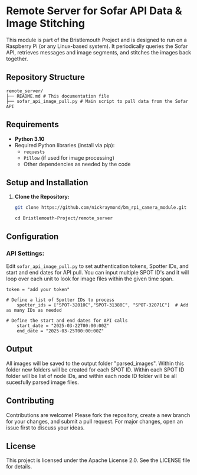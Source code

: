 # Remote Server for Sofar API Data & Image Stitching

This module is part of the Bristlemouth Project and is designed to run on a Raspberry Pi (or any Linux-based system). It periodically queries the Sofar API, retrieves messages and image segments, and stitches the images back together.

## Repository Structure
```
remote_server/ 
├── README.md # This documentation file 
├── sofar_api_image_pull.py # Main script to pull data from the Sofar API 
```

## Requirements

- **Python 3.10**  
- Required Python libraries (install via pip):
  - `requests`
  - `Pillow` (if used for image processing)
  - Other dependencies as needed by the code

## Setup and Installation

1. **Clone the Repository:**

   ```bash
   git clone https://github.com/nickraymond/bm_rpi_camera_module.git
   ```
   ```
   cd Bristlemouth-Project/remote_server
    ```
## Configuration
### API Settings:

Edit `sofar_api_image_pull.py` to set authentication tokens, Spotter IDs, and start and end dates for API pull. You can input multiple SPOT ID's and it will loop over each unit to look for image files within the given time span.

```
token = "add your token"
```

```
# Define a list of Spotter IDs to process
    spotter_ids = ["SPOT-32010C","SPOT-31380C", "SPOT-32071C"]  # Add as many IDs as needed
```
```
# Define the start and end dates for API calls
    start_date = "2025-03-22T00:00:00Z" 
    end_date = "2025-03-25T00:00:00Z"
```
## Output
All images will be saved to the output folder "parsed_images". Within this folder new folders will be created for each SPOT ID. Within each SPOT ID folder will be  list of node IDs, and within each node ID folder will be all sucesfully parsed image files.
## Contributing
Contributions are welcome! Please fork the repository, create a new branch for your changes, and submit a pull request. For major changes, open an issue first to discuss your ideas.

## License
This project is licensed under the Apache License 2.0. See the LICENSE file for details.


